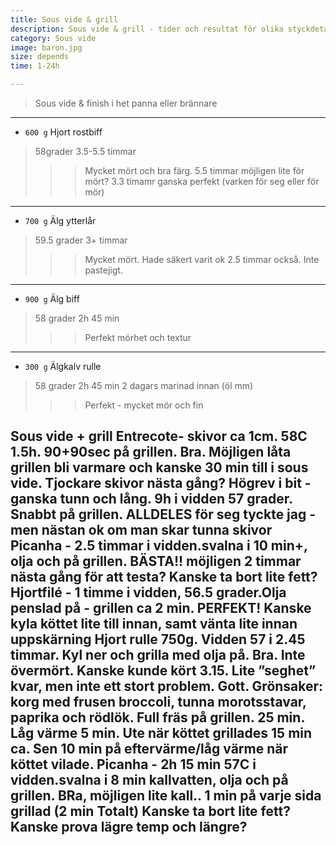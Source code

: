 ```yaml
---
title: Sous vide & grill 
description: Sous vide & grill - tider och resultat för olika styckdetaljer och kött
category: Sous vide
image: baron.jpg
size: depends
time: 1-24h

---
```


> Sous vide & finish i het panna eller brännare

---

* `600 g` Hjort rostbiff 
> 58grader
> 3.5-5.5 timmar
>>> Mycket mört och bra färg. 5.5 timmar möjligen lite för mört? 3.3 timamr ganska perfekt (varken för seg eller för mör)

---

* `700 g` Älg ytterlår 
> 59.5 grader
> 3+ timmar
>>> Mycket mört. Hade säkert varit ok 2.5 timmar också. Inte pastejigt.

---

* `900 g` Älg biff 
> 58 grader
> 2h 45 min
>>> Perfekt mörhet och textur

---

* `300 g` Älgkalv rulle 
> 58 grader
> 2h 45 min
> 2 dagars marinad innan (öl mm)
>>> Perfekt - mycket mör och fin







Sous vide + grill 
Entrecote- skivor ca 1cm. 58C 1.5h. 90+90sec på grillen. Bra. Möjligen låta grillen bli varmare och kanske 30 min till i sous vide. Tjockare skivor nästa gång?
Högrev i bit - ganska tunn och lång. 9h i vidden 57 grader. Snabbt på grillen. ALLDELES för seg tyckte jag - men nästan ok om man skar tunna skivor
Picanha - 2.5 timmar i vidden.svalna i 10 min+, olja och på grillen. BÄSTA!! möjligen 2 timmar nästa gång för att testa? Kanske ta bort lite fett?
Hjortfilé - 1 timme i vidden, 56.5 grader.Olja penslad på - grillen ca 2 min. PERFEKT! Kanske kyla köttet lite till innan, samt vänta lite innan uppskärning
Hjort rulle 750g. Vidden 57 i 2.45 timmar. Kyl ner och grilla med olja på. Bra. Inte övermört. Kanske kunde kört 3.15. Lite ”seghet” kvar, men inte ett stort problem. Gott.
Grönsaker: korg med frusen broccoli, tunna morotsstavar, paprika och rödlök. Full fräs på grillen. 25 min. Låg värme 5 min. Ute när köttet grillades 15 min ca. Sen 10 min på eftervärme/låg värme när köttet vilade.
Picanha - 2h 15 min 57C i vidden.svalna i 8 min kallvatten, olja och på grillen. BRa, möjligen lite kall.. 1 min på varje sida grillad (2 min Totalt) Kanske ta bort lite fett? Kanske prova lägre temp och längre?
---



